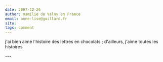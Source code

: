 ```yaml
---
date: 2007-12-26
author: mamilie de Valmy en France
email: anne-lise@guillard.fr
site: 
tags: comment
---
```


<p>j'ai bien aimé l'histoire des lettres en chocolats ; d'ailleurs, j'aime toutes les histoires</p>
---
